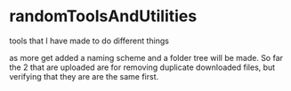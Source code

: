 # randomToolsAndUtilities
tools that I have made to do different things


as more get added a naming scheme and a folder tree will be made. So far the 2 that are uploaded are for removing duplicate downloaded files, but verifying that they are are the same first.
